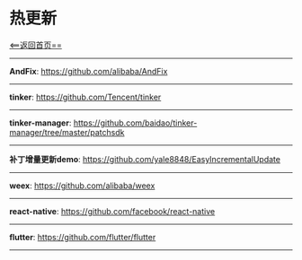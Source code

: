 # 热更新


[<==返回首页==](https://github.com/fengyongge/AndroidOpenCollect)

---


**AndFix**:  https://github.com/alibaba/AndFix

---

**tinker**:  https://github.com/Tencent/tinker

---

**tinker-manager**: https://github.com/baidao/tinker-manager/tree/master/patchsdk

---

**补丁增量更新demo**: https://github.com/yale8848/EasyIncrementalUpdate

---

**weex**:  https://github.com/alibaba/weex

---

**react-native**:  https://github.com/facebook/react-native

---

**flutter**:  https://github.com/flutter/flutter

---




